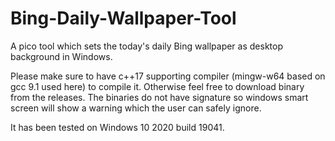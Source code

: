 # Bing-Daily-Wallpaper-Tool
A pico tool which sets the today's daily Bing wallpaper as desktop background in Windows.  
  
Please make sure to have c++17 supporting compiler (mingw-w64 based on gcc 9.1 used here) to compile it. Otherwise feel free to download binary from the releases. The binaries do not have signature so windows smart screen will show a warning which the user can safely ignore.
  
It has been tested on Windows 10 2020 build 19041.
